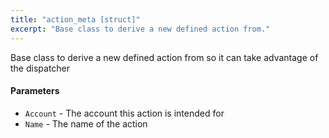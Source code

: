 ```yaml
---
title: "action_meta [struct]"
excerpt: "Base class to derive a new defined action from."
---
```

Base class to derive a new defined action from so it can take advantage of the dispatcher

#### Parameters
* `Account` - The account this action is intended for
* `Name` - The name of the action